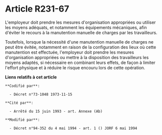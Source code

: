 # Article R231-67

L'employeur doit prendre les mesures d'organisation appropriées ou utiliser les moyens adéquats, et notamment les équipements
mécaniques, afin d'éviter le recours à la manutention manuelle de charges par les travailleurs.

Toutefois, lorsque la nécessité d'une manutention manuelle de charges ne peut être évitée, notamment en raison de la
configuration des lieux où cette manutention est effectuée, l'employeur doit prendre les mesures d'organisation appropriées
ou mettre à la disposition des travailleurs les moyens adaptés, si nécessaire en combinant leurs effets, de façon à limiter
l'effort physique et à réduire le risque encouru lors de cette opération.

**Liens relatifs à cet article**

	**Codifié par**:

	  - Décret n°73-1048 1973-11-15

	**Cité par**:

	  - Arrêté du 15 juin 1993 - art. Annexe (Ab)

	**Modifié par**:

	  - Décret n°94-352 du 4 mai 1994 - art. 1 () JORF 6 mai 1994
